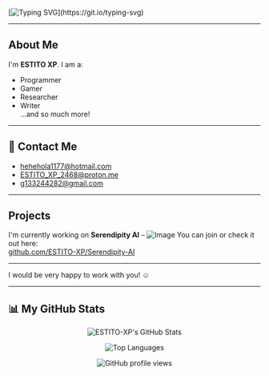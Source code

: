[![Typing SVG](https://readme-typing-svg.demolab.com?font=Graduate&size=30&pause=1000&color=0079F7&center=true&vCenter=true&width=435&lines=Hello+There%F0%9F%91%8B%F0%9F%8F%BB!;I+am+ESTITO+XP.)](https://git.io/typing-svg)

---

## About Me

I'm **ESTITO XP**. I am a:
- Programmer
- Gamer
- Researcher
- Writer  
...and so much more!

---

## 📧 Contact Me

- hehehola1177@hotmail.com
- ESTITO_XP_2468@proton.me
- g133244282@gmail.com

---

## Projects

I'm currently working on **Serendipity AI** –  ![Image](https://github.com/user-attachments/assets/1b927d99-a50a-4ac3-b1ac-7f621ab082db)
You can join or check it out here:  
[github.com/ESTITO-XP/Serendipity-AI](https://github.com/ESTITO-XP/Serendipity-AI)

---

I would be very happy to work with you! ☺️

---

## 📊 My GitHub Stats

<p align="center">
  <img src="https://github-readme-stats.vercel.app/api?username=ESTITO-XP&show_icons=true&theme=dracula&count_private=true&hide_border=true" alt="ESTITO-XP's GitHub Stats" />
</p>
<p align="center">
  <img src="https://github-readme-stats.vercel.app/api/top-langs/?username=ESTITO-XP&layout=compact&theme=dracula&hide_border=true" alt="Top Languages" />
</p>
<p align="center">
  <img src="https://komarev.com/ghpvc/?username=ESTITO-XP&style=flat-square&color=0079F7" alt="GitHub profile views" />
</p>
